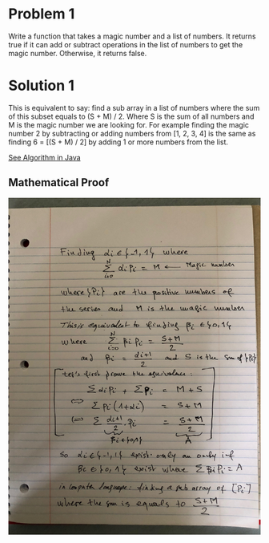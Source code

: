 # Problem 1
Write a function that takes a magic number and a list of numbers. It returns true if it can add or subtract operations in the list of numbers to get the magic number. Otherwise, it returns false.

# Solution 1

This is equivalent to say: find a sub array in a list of numbers where the sum of this subset equals to (S + M) / 2. Where S is the sum of all numbers and M is the magic number we are looking for.
For example finding the magic number 2 by subtracting or adding numbers from [1, 2, 3, 4] is the same as finding 6 = [(S + M) / 2] by adding 1 or more numbers from the list.

[See Algorithm in Java](https://github.com/mloukili/math/blob/master/Algorithm.java)

## Mathematical Proof

<img src="assets/magic-combination-proof.jpg" alt="Proof">

